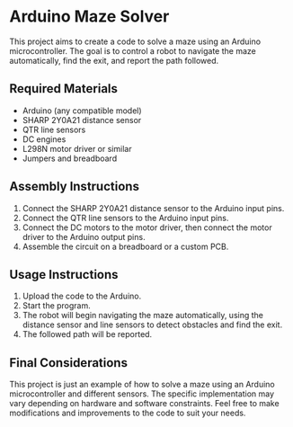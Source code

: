 # Arduino Maze Solver

This project aims to create a code to solve a maze using an Arduino microcontroller. The goal is to control a robot to navigate the maze automatically, find the exit, and report the path followed.

## Required Materials

- Arduino (any compatible model)
- SHARP 2Y0A21 distance sensor
- QTR line sensors
- DC engines
- L298N motor driver or similar
- Jumpers and breadboard

## Assembly Instructions

1. Connect the SHARP 2Y0A21 distance sensor to the Arduino input pins.
2. Connect the QTR line sensors to the Arduino input pins.
3. Connect the DC motors to the motor driver, then connect the motor driver to the Arduino output pins.
4. Assemble the circuit on a breadboard or a custom PCB.

## Usage Instructions

1. Upload the code to the Arduino.
2. Start the program.
3. The robot will begin navigating the maze automatically, using the distance sensor and line sensors to detect obstacles and find the exit.
4. The followed path will be reported.

## Final Considerations

This project is just an example of how to solve a maze using an Arduino microcontroller and different sensors. The specific implementation may vary depending on hardware and software constraints. Feel free to make modifications and improvements to the code to suit your needs.
